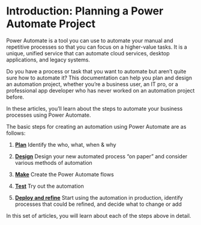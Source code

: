 # Introduction: Planning a Power Automate Project

Power Automate is a tool you can use to automate your manual and repetitive
processes so that you can focus on a higher-value tasks. It is a unique, unified
service that can automate cloud services, desktop applications, and legacy
systems.

Do you have a process or task that you want to automate but aren’t quite sure
how to automate it? This documentation can help you plan and design an
automation project, whether you’re a business user, an IT pro, or a professional
app developer who has never worked on an automation project before.

In these articles, you’ll learn about the steps to automate your business
processes using Power Automate.

The basic steps for creating an automation using Power Automate are as follows:

1.  [**Plan**](planning-phase.md) Identify the who, what, when & why

2.  [**Design**](process-design.md) Design your new automated process “on paper” and consider
    various methods of automation

3.  [**Make**](making-phase.md) Create the Power Automate flows

4.  [**Test**](testing-phase.md) Try out the automation

5.  [**Deploy and refine**](discoverability.md) Start using the automation in production, identify
    processes that could be refined, and decide what to change or add

In this set of articles, you will learn about each of the steps above in detail.